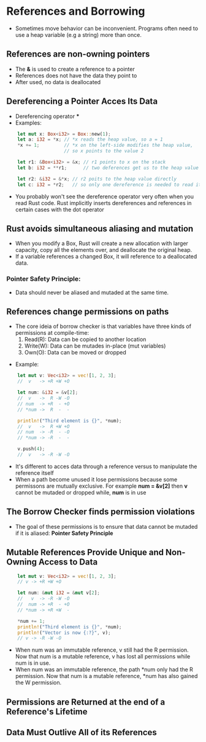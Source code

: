 # References and Borrowing
* Sometimes move behavior can be inconvenient. Programs often need to use a heap variable (e.g a string) more than once. 

## References are non-owning pointers
* The __&__ is used to create a reference to a pointer
* References does not have the data they point to
* After used, no data is deallocated

## Dereferencing a Pointer Acces Its Data
* Dereferencing operator __*__
* Examples:

```rust
    let mut x: Box<i32> = Box::new(1);
    let a: i32 = *x; // *x reads the heap value, so a = 1
    *x += 1;         // *x on the left-side modifies the heap value, 
                     // so x points to the value 2

    let r1: &Box<i32> = &x; // r1 points to x on the stack
    let b: i32 = **r1;      // two deferences get us to the heap value

    let r2: &i32 = &*x; // r2 poits to the heap value directly
    let c: i32 = *r2;   // so only one dereference is needed to read it
``` 
- You probably won't see the dereference operator very often when you read Rust code. Rust implicitly inserts dereferences and references in certain cases with the dot operator


## Rust avoids simultaneous aliasing and mutation
- When you modify a Box, Rust will create a new allocation with larger capacity, copy all the elements over, and deallocate the original heap.
- If a variable references a changed Box, it will reference to a deallocated data.

### Pointer Safety Principle: 
- Data should never be aliased and mutaded at the same time.

## References change permissions on paths
- The core ideia of borrow checker is that variables have three kinds of permissions at compile-time: 
    1. Read(R): Data can be copied to another location
    2. Write(W): Data can be mutades in-place (mut variables)
    3. Own(O): Data can be moved or dropped

* Example: 
```rust
    let mut v: Vec<i32> = vec![1, 2, 3]; 
    //  v   -> +R +W +O

    let num: &i32 = &v[2]; 
    //  v   ->  R -W -O
    // num  -> +R  - +O
    // *num ->  R  -  -

    println!("Third element is {}", *num); 
    //  v   ->  R +W +O                              
    // num  -> -R  - -O
    // *num -> -R  -  - 

    v.push(4); 
    //  v   -> -R -W -O
```
* It's different to acces data through a reference versus to manipulate the reference itself
* When a path become unused it lose permissions because some permissons are mutually exclusive. For example __num = &v[2]__ then __v__ cannot be mutaded or dropped while, __num__ is in use

## The Borrow Checker finds permission violations
* The goal of these permissions is to ensure that data cannot be mutaded if it is aliased: __Pointer Safety Principle__

## Mutable References Provide Unique and Non-Owning Access to Data

```rust
    let mut v: Vec<i32> = vec![1, 2, 3];
    // v -> +R +W +O

    let num: &mut i32 = &mut v[2];
    //   v  -> -R -W -O
    //  num -> +R  - +O
    // *num -> +R +W  -

    *num += 1;
    println!("Third element is {}", *num);
    println!("Vector is now {:?}", v);
    // v -> -R -W -O
```
* When num was an immutable reference, v still had the R permission. Now that num is a mutable reference, v has lost all permissions while num is in use.
* When num was an immutable reference, the path *num only had the R permission. Now that num is a mutable reference, *num has also gained the W permission.

## Permissions are Returned at the end of a Reference's Lifetime

## Data Must Outlive All of its References